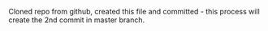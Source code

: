Cloned repo from github, created this file and committed - this process will create the 2nd commit in master branch.